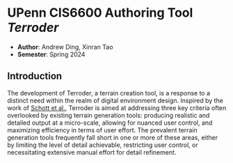 # UPenn CIS6600 Authoring Tool *Terroder*
- **Author**: Andrew Ding, Xinran Tao
- **Semester**: Spring 2024

## Introduction
The development of Terroder, a terrain creation tool, is a response to a distinct need within the realm of digital environment design. Inspired by the work of [Schott et al.](https://dl.acm.org/doi/10.1145/3592787), Terroder is aimed at addressing three key criteria often overlooked by existing terrain generation tools: producing realistic and detailed output at a micro-scale, allowing for nuanced user control, and maximizing efficiency in terms of user effort. The prevalent terrain generation tools frequently fall short in one or more of these areas, either by limiting the level of detail achievable, restricting user control, or necessitating extensive manual effort for detail refinement.